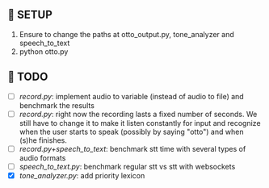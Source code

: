 ## :space_invader: SETUP
1. Ensure to change the paths at otto_output.py, tone_analyzer and speech_to_text
2. python otto.py

## :octopus: TODO
- [ ] *record.py*: implement audio to variable (instead of audio to file) and benchmark the results
- [ ] *record.py*: right now the recording lasts a fixed number of seconds. We still have to change it to make it listen constantly for input and recognize when the user starts to speak (possibly by saying "otto") and when (s)he finishes.
- [ ] *record.py+speech_to_text*: benchmark stt time with several types of audio formats 
- [ ] *speech_to_text.py*: benchmark regular stt vs stt with websockets
- [x] *tone_analyzer.py*: add priority lexicon